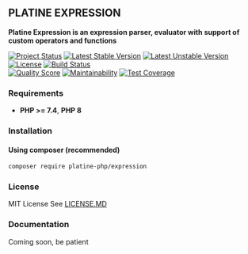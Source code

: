## PLATINE EXPRESSION
**Platine Expression is an expression parser, evaluator with support of custom operators and functions**

[![Project Status](http://opensource.box.com/badges/active.svg)](http://opensource.box.com/badges)
[![Latest Stable Version](https://poser.pugx.org/platine-php/expression/v)](https://packagist.org/packages/platine-php/expression)
[![Latest Unstable Version](https://poser.pugx.org/platine-php/expression/v/unstable)](https://packagist.org/packages/platine-php/expression)
[![License](https://poser.pugx.org/platine-php/expression/license)](https://packagist.org/packages/platine-php/expression)
[![Build Status](https://img.shields.io/travis/platine-php/expression/develop.svg?style=flat-square)](https://travis-ci.com/platine-php/expression)  
[![Quality Score](https://img.shields.io/scrutinizer/g/platine-php/expression.svg?style=flat-square)](https://scrutinizer-ci.com/g/platine-php/expression)
[![Maintainability](https://api.codeclimate.com/v1/badges/825bf8464be6f359f2f8/maintainability)](https://codeclimate.com/github/platine-php/expression/maintainability)
[![Test Coverage](https://api.codeclimate.com/v1/badges/825bf8464be6f359f2f8/test_coverage)](https://codeclimate.com/github/platine-php/expression/test_coverage)

### Requirements 
- **PHP >= 7.4**, **PHP 8** 

### Installation
#### Using composer (recommended)
```bash
composer require platine-php/expression
```

### License
MIT License See [LICENSE.MD](LICENSE.MD)

### Documentation 
Coming soon, be patient
